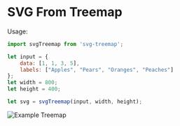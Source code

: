 # SVG From Treemap

Usage:

```javascript
import svgTreemap from 'svg-treemap';

let input = {
    data: [1, 1, 3, 5],
    labels: ["Apples", "Pears", "Oranges", "Peaches"]
};
let width = 800;
let height = 400;

let svg = svgTreemap(input, width, height);
```

![Example Treemap](https://cdn.rawgit.com/brendanmoore/svg-treemap/master/example.svg "Example Treemap")
